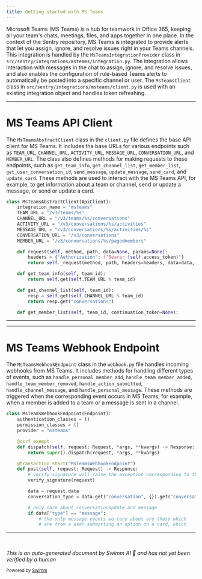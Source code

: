 ```yaml
---
title: Getting started with MS Teams
---
```

Microsoft Teams (MS Teams) is a hub for teamwork in Office 365, keeping all your team's chats, meetings, files, and apps together in one place. In the context of the Sentry repository, MS Teams is integrated to provide alerts that let you assign, ignore, and resolve issues right in your Teams channels. This integration is handled by the `MsTeamsIntegrationProvider` class in `src/sentry/integrations/msteams/integration.py`. The integration allows interaction with messages in the chat to assign, ignore, and resolve issues, and also enables the configuration of rule-based Teams alerts to automatically be posted into a specific channel or user. The `MsTeamsClient` class in `src/sentry/integrations/msteams/client.py` is used with an existing integration object and handles token refreshing.

<SwmSnippet path="/src/sentry/integrations/msteams/client.py" line="12">

---

# MS Teams API Client

The `MsTeamsAbstractClient` class in the `client.py` file defines the base API client for MS Teams. It includes the base URLs for various endpoints such as `TEAM_URL`, `CHANNEL_URL`, `ACTIVITY_URL`, `MESSAGE_URL`, `CONVERSATION_URL`, and `MEMBER_URL`. The class also defines methods for making requests to these endpoints, such as `get_team_info`, `get_channel_list`, `get_member_list`, `get_user_conversation_id`, `send_message`, `update_message`, `send_card`, and `update_card`. These methods are used to interact with the MS Teams API, for example, to get information about a team or channel, send or update a message, or send or update a card.

```python
class MsTeamsAbstractClient(ApiClient):
    integration_name = "msteams"
    TEAM_URL = "/v3/teams/%s"
    CHANNEL_URL = "/v3/teams/%s/conversations"
    ACTIVITY_URL = "/v3/conversations/%s/activities"
    MESSAGE_URL = "/v3/conversations/%s/activities/%s"
    CONVERSATION_URL = "/v3/conversations"
    MEMBER_URL = "/v3/conversations/%s/pagedmembers"

    def request(self, method, path, data=None, params=None):
        headers = {"Authorization": f"Bearer {self.access_token}"}
        return self._request(method, path, headers=headers, data=data, params=params)

    def get_team_info(self, team_id):
        return self.get(self.TEAM_URL % team_id)

    def get_channel_list(self, team_id):
        resp = self.get(self.CHANNEL_URL % team_id)
        return resp.get("conversations")

    def get_member_list(self, team_id, continuation_token=None):
```

---

</SwmSnippet>

<SwmSnippet path="/src/sentry/integrations/msteams/webhook.py" line="134">

---

# MS Teams Webhook Endpoint

The `MsTeamsWebhookEndpoint` class in the `webhook.py` file handles incoming webhooks from MS Teams. It includes methods for handling different types of events, such as `handle_personal_member_add`, `handle_team_member_added`, `handle_team_member_removed`, `handle_action_submitted`, `handle_channel_message`, and `handle_personal_message`. These methods are triggered when the corresponding event occurs in MS Teams, for example, when a member is added to a team or a message is sent in a channel.

```python
class MsTeamsWebhookEndpoint(Endpoint):
    authentication_classes = ()
    permission_classes = ()
    provider = "msteams"

    @csrf_exempt
    def dispatch(self, request: Request, *args, **kwargs) -> Response:
        return super().dispatch(request, *args, **kwargs)

    @transaction_start("MsTeamsWebhookEndpoint")
    def post(self, request: Request) -> Response:
        # verify_signature will raise the exception corresponding to the error
        verify_signature(request)

        data = request.data
        conversation_type = data.get("conversation", {}).get("conversationType")

        # only care about conversationUpdate and message
        if data["type"] == "message":
            # the only message events we care about are those which
            # are from a user submitting an option on a card, which
```

---

</SwmSnippet>

&nbsp;

*This is an auto-generated document by Swimm AI 🌊 and has not yet been verified by a human*

<SwmMeta version="3.0.0" repo-id="Z2l0aHViJTNBJTNBZGVtby1zZW50cnklM0ElM0Fzd2ltbWlv" repo-name="demo-sentry"><sup>Powered by [Swimm](/)</sup></SwmMeta>
